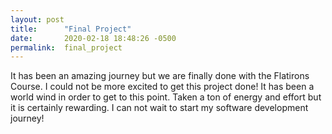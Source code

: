 ```yaml
---
layout: post
title:      "Final Project"
date:       2020-02-18 18:48:26 -0500
permalink:  final_project
---
```




It has been an amazing journey but we are finally done with the Flatirons Course. I could not be more excited to get this project done! It has been a world wind in order to get to this point. Taken a ton of energy and effort but it is certainly rewarding. I can not wait to start my software development journey! 

